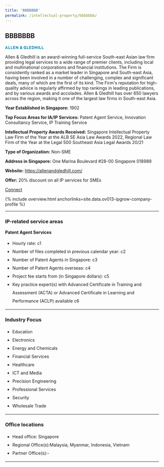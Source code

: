 ```yaml
---
title: 'BBBBBBB'
permalink: /intellectual-property/bbbbbbb/
---
```


## BBBBBBB

<img src='/images/ipgrow/companies/AllenGledhill.png' style='width: 25% !important' aria-hidden='true'>

Allen & Gledhill is an award-winning full-service South-east Asian law firm providing legal services to a wide range of premier clients, including local and multinational corporations and financial institutions. 
The Firm is consistently ranked as a market leader in Singapore and South-east Asia, having been involved in a number of challenging, complex and significant deals, many of which are the first of its kind. The Firm's reputation for high-quality advice is regularly affirmed by top rankings in leading publications, and by various awards and accolades. Allen & Gledhill has over 650 lawyers across the region, making it one of the largest law firms in South-east Asia.

<b>Year Established in Singapore:</b> 1902

<b>Top Focus Areas for IA/IP Services:</b> Patent Agent Service, Innovation Consultancy Service, IP Training Service

<b>Intellectual Property Awards Received:</b> Singapore Intellectual Property Law Firm of the Year at the ALB SE Asia Law Awards 2022, Regional Law Firm of the Year at the Legal 500 Southeast Asia Legal Awards 20/21

<b>Type of Organization:</b> Non-SME

<b>Address in Singapore:</b> One Marina Boulevard #28-00 Singapore 018989

<b>Website:</b> <a href='https://allenandgledhill.com/'>https://allenandgledhill.com/</a>

<b>Offer:</b> 20% discount on all IP services for SMEs

<a class='btn' href='https://www.gobusiness.gov.sg' target='_blank' rel='noopener'>Connect</a>

{% include overview.html anchorlinks=site.data.ov013-ipgrow-company-profile %}

---
<a name='ip-related-service-areas'></a>
### IP-related service areas

**Patent Agent Services**

<ul>
<li style='line-height: 27px; margin: 0px 0px !important'>Hourly rate:  c1</li>
<li style='line-height: 27px; margin: 0px 0px !important'>Number of files completed in previous calendar year: c2</li>
<li style='line-height: 27px; margin: 0px 0px !important'>Number of Patent Agents in Singapore: c3</li>
<li style='line-height: 27px; margin: 0px 0px !important'>Number of Patent Agents overseas: c4</li>
<li style='line-height: 27px; margin: 0px 0px !important'>Project fee starts from (in Singapore dollars):  c5</li>
<li style='line-height: 27px; margin: 0px 0px !important'>Key practice expert(s) with Advanced Certificate in Training and Assessment (ACTA) or Advanced Certificate in Learning and Performance (ACLP) available c6</li>
</ul>

---
<a name='industry-focus'></a>
### Industry Focus

<ul><li style='line-height: 27px; margin: 0px 0px !important'> Education</li><li style='line-height: 27px; margin: 0px 0px !important'>Electronics</li><li style='line-height: 27px; margin: 0px 0px !important'>Energy and Chemicals</li><li style='line-height: 27px; margin: 0px 0px !important'>Financial Services</li><li style='line-height: 27px; margin: 0px 0px !important'>Healthcare</li><li style='line-height: 27px; margin: 0px 0px !important'>ICT and Media</li><li style='line-height: 27px; margin: 0px 0px !important'>Precision Engineering</li><li style='line-height: 27px; margin: 0px 0px !important'>Professional Services</li><li style='line-height: 27px; margin: 0px 0px !important'>Security</li><li style='line-height: 27px; margin: 0px 0px !important'>Wholesale Trade</li></ul>

---
<a name='office-locations'></a>
### Office locations

<ul>
<li style='line-height: 27px; margin: 0px 0px !important'> Head office: Singapore</li>
<li style='line-height: 27px; margin: 0px 0px !important'> Regional Office(s):Malaysia, Myanmar, Indonesia, Vietnam</li>
<li style='line-height: 27px; margin: 0px 0px !important'> Partner Office(s):-</li>
</ul>

---
